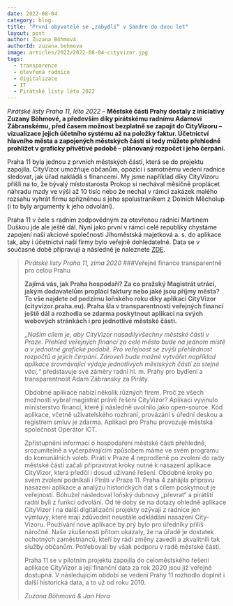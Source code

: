 ```yaml
---
date: 2022-08-04
category: blog
title: "První obyvatelé se „zabydlí“ v Sandre do dvou let"
layout: post
author: Zuzana Böhmová
authorId: zuzana.bohmova
image: articles/2022/2022-08-04-cityvizor.jpg
tags: 
  - transparence
  - otevřená radnice
  - digitalizace
  - IT
  - Pirátské listy léto 2022
---
```


*Pirátské listy Praha 11, léto 2022* – **Městské části Prahy dostaly z iniciativy Zuzany Böhmové, a především díky pirátskému radnímu Adamovi Zábranskému, před časem možnost bezplatně se zapojit do CityVizoru – vizualizace jejich účetního systému až na položky faktur. Účetnictví hlavního města a zapojených městských částí si tedy můžete přehledně prohlížet v graficky přívětivé podobě – plánovaný rozpočet i jeho čerpání.**

Praha 11 byla jednou z prvních městských částí, která se do projektu zapojila. CityVizor umožňuje občanům, opozici i samotnému vedení radnice sledovat, jak úřad nakládá s financemi. My jsme například díky CityVizoru přišli na to, že bývalý místostarosta Prokop si nechával měsíčně proplácet náhradu mzdy ve výši až 10 tisíc nebo že nechal v rámci zakázek malého rozsahu vyhrát firmu spřízněnou s jeho spolustraníkem z Dolních Měcholup (i to byly argumenty k jeho odvolání).

Praha 11 v čele s radním zodpovědným za otevřenou radnici Martinem Duškou jde ale ještě dál. Nyní jako první v rámci celé republiky chystáme zapojení naší akciové společnosti Jihoměstská majetková a. s. do aplikace tak, aby i účetnictví naší firmy bylo veřejně dohledatelné. Data se v současné době připravují a následně je naleznete [ZDE](https://cityvizor.praha.eu/).

> *Pirátské listy Praha 11, zima 2020*
> ###Veřejné finance transparentně pro celou Prahu
> 
> **Zajímá vás, jak Praha hospodaří? Za co pražský Magistrát utrácí, jakým dodavatelům proplácí faktury nebo jaké jsou příjmy města? To vše najdete od podzimu loňského roku díky aplikaci CityVizor (cityvizor.praha.eu). Praha šla v transparentnosti veřejných financí ještě dál a rozhodla se zdarma poskytnout aplikaci na svých webových stránkách i pro jednotlivé městské části.**
> 
> *„Naším cílem je, aby CityVizor nasadilyvšechny městské části v Praze. Přehled veřejných financí za celé město bude na jednom místě a v jednotné grafické podobě. Pro veřejnost se zvýší přehlednost rozpočtů a jejich čerpání. Zároveň bude možné vytvářet například aplikace srovnávající výdaje jednotlivých městských částí za stejné věci,“* představuje své záměry radní hl. m. Prahy pro bydlení a transparentnost Adam Zábranský za Piráty. 
> 
> Obdobné aplikace nabízí několik různých firem. Proč ze všech možností vybral magistrát právě řešení CityVizor? Aplikaci vyvinulo ministerstvo financí, které ji následně uvolnilo jako open-source. Kód aplikace, včetně uživatelského rozhraní, provázání s úřední deskou a registrem smluv je zdarma. Aplikaci pro Prahu provozuje městská společnost Operátor ICT.
> 
> Zpřístupnění informací o hospodaření městské části přehledně, srozumitelně a vyčerpávajícím způsobem máme ve svém programu do komunálních voleb. Piráti v Praze 4 neprodleně po zvolení do rady městské části začali připravovat kroky nutné k nasazení aplikace CityVizor, která předčí i dosud užívané řešení. Obdobné kroky po svém zvolení podnikali i Piráti v Praze 11. Praha 4 zahájila přípravu nasazení aplikace a analýzu historických dat s cílem poskytnout je veřejnosti. Bohužel následoval loňský dubnový „převrat“ a pirátští radní byli z funkcí odvoláni. Od té doby se na dotazy ohledně aplikace CityVizor i na další digitalizační projekty ozývají z radnice jen výmluvy, které mají zdůvodnit neustálé odkládání nasazení City-Vizoru. Používání nové aplikace by prý bylo pro úředníky příliš náročné. Naše zkušenosti přitom ukázaly, že na úřadě je dostatek ochotných zaměstnanců, kteří by rádi změny zavedli a zkvalitnili tak služby občanům. Potřebovali by však podporu v radě městské části.
> 
> Praha 11 se v pilotním projektu zapojila do celoměstského řešení aplikace CityVizor a její finanční data za rok 2020 jsou již veřejně dostupná. V následujícím období se vedení Prahy 11 rozhodlo doplnit i další historická data, a to už od roku 2010.
> 
> *Zuzana Böhmová & Jan Hora*
